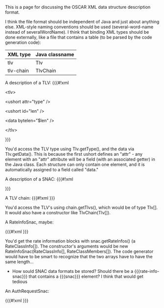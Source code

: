 This is a page for discussing the OSCAR XML data structure description format.

I think the file format should be independent of Java and just about anything else. XML-style naming conventions should be used (several-word-name instead of severalWordName). I think that binding XML types should be done externally, like a file that contains a table (to be parsed by the code generation code):

| XML type | Java classname |
|:---------|:---------------|
| tlv | Tlv |
| tlv-chain | TlvChain |

A description of a TLV:
{{{#!xml


&lt;tlv&gt;


> 

&lt;ushort attr="type" /&gt;


> 

&lt;ushort id="len" /&gt;


> 

&lt;data bytelen="$len" /&gt;




&lt;/tlv&gt;

}}}

You'd access the TLV type using Tlv.getType(), and the data via Tlv.getData(). This is because the first ushort defines an "attr" - any element with an "attr" attribute will be a field (with an associated getter) in the Java class. Each structure can only contain one <data> element, and it is automatically assigned to a field called "data."

A description of a SNAC:
{{{#!xml
<snac>
  <ushort attr="family" />
  <ushort attr="type" />
  <ubyte attr="flag1" />
  <ubyte attr="flag2" />
  <uint attr="reqid" />
  <data />
  <!-- I think maybe nothing can go after that data element if its length is not specified; 
       then again, its length could be inferred in some cases -->
</snac>
}}}

A TLV chain:
{{{#!xml
<tlv-chain>
  <seq attr="tlvs">
    <tlv/>
  </seq>
</tlv-chain>
}}}

You'd access the TLV's using chain.getTlvs(), which would be of type Tlv[]. It would also have a constructor like TlvChain(Tlv[]).

A RateInfoSnac, maybe:

{{{#!xml
<rate-info-snac family="0x1" type="0x7">
  <uint id="numClasses"/>
  <seq attr="rate-infos" items="$numClasses">
    <rate-class-info/>
  </seq>
  <seq attr="rate-members" items="$numClasses">
    <rate-class-members/>
  </seq>
</rate-info-snac>
}}}

You'd get the rate information blocks with snac.getRateInfos() (a RateClassInfo[]). The constructor's arguments would be new RateInfoSnac(RateClassInfo[], RateClassMembers[]). The code generator would have to be smart to recognize that the two arrays have to have the same length...

 * How sould SNAC data formats be stored? Should there be a {{{rate-info-snac}}} that contains a {{{snac}}} element? I think that would get tedious

An AuthRequestSnac:

{{{#!xml
<auth-request-snac family="0x17" type="0x2">
  <tlv-chain>
    <attr name="tlvs">
      <tlv type="0x1">
        <ascii-string attr="screenname"/>
      </tlv>
      <tlv type="0x25">
        <data attr="encrypted-pass"/>
      </tlv>
      <tlv type="0x4c" present-attr="double-hashed"/>
      <tlv type="0xe">
        <ascii-string attr="country"/>
      </tlv>
      <tlv type="0xf">
        <ascii-string attr="lang"/>
      </tlv>
      <client-version-info attr="version-info"/>
    </attr>
  </tlv-chain>
</auth-request-snac>
}}}
```